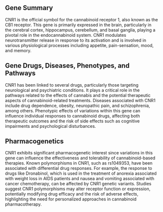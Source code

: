## Gene Summary
CNR1 is the official symbol for the cannabinoid receptor 1, also known as the CB1 receptor. This gene is primarily expressed in the brain, particularly in the cerebral cortex, hippocampus, cerebellum, and basal ganglia, playing a pivotal role in the endocannabinoid system. CNR1 modulates neurotransmitter release in response to its activation and is involved in various physiological processes including appetite, pain-sensation, mood, and memory.

## Gene Drugs, Diseases, Phenotypes, and Pathways
CNR1 has been linked to several drugs, particularly those targeting neurological and psychiatric conditions. It plays a critical role in the pathways related to the effects of cannabis and the potential therapeutic aspects of cannabinoid-related treatments. Diseases associated with CNR1 include drug dependence, obesity, neuropathic pain, and schizophrenia, among others. Phenotypic effects of variations within this gene can influence individual responses to cannabinoid drugs, affecting both therapeutic outcomes and the risk of side effects such as cognitive impairments and psychological disturbances.

## Pharmacogenetics
CNR1 exhibits significant pharmacogenetic interest since variations in this gene can influence the effectiveness and tolerability of cannabinoid-based therapies. Known polymorphisms in CNR1, such as rs1049353, have been associated with differential drug responses. For example, the response to drugs like Dronabinol, which is used in the treatment of anorexia associated with weight loss in AIDS patients and nausea and vomiting associated with cancer chemotherapy, can be affected by CNR1 genetic variants. Studies suggest CNR1 polymorphisms may alter receptor function or expression, potentially modifying drug efficacy and the risk of adverse effects, highlighting the need for personalized approaches in cannabinoid pharmacotherapy.